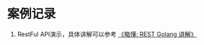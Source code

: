 # 案例记录

1. RestFul API演示，具体讲解可以参考 [《略懂: REST Golang 讲解》](http://www.merlinblog.site/posts/487b8e3a/)